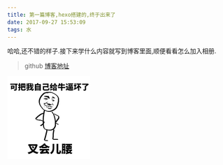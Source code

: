 ```yaml
---
title: 第一篇博客,hexo搭建的,终于出来了
date: 2017-09-27 15:53:09
tags: 水
---
```



哈哈,还不错的样子.接下来学什么内容就写到博客里面,顺便看看怎么加入相册.
 
> github [博客地址][1]  

![牛逼了](/blog/2017/9/27/b_1_1.png)   


  [1]: https://github.com/Ccixyj/Ccixyj.github.io